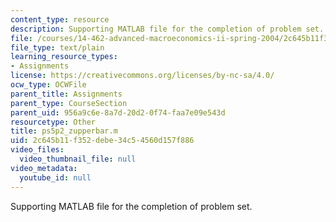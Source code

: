 ```yaml
---
content_type: resource
description: Supporting MATLAB file for the completion of problem set.
file: /courses/14-462-advanced-macroeconomics-ii-spring-2004/2c645b11f352debe34c54560d157f886_ps5p2_zupperbar.m
file_type: text/plain
learning_resource_types:
- Assignments
license: https://creativecommons.org/licenses/by-nc-sa/4.0/
ocw_type: OCWFile
parent_title: Assignments
parent_type: CourseSection
parent_uid: 956a9c6e-8a7d-20d2-0f74-faa7e09e543d
resourcetype: Other
title: ps5p2_zupperbar.m
uid: 2c645b11-f352-debe-34c5-4560d157f886
video_files:
  video_thumbnail_file: null
video_metadata:
  youtube_id: null
---
```

Supporting MATLAB file for the completion of problem set.